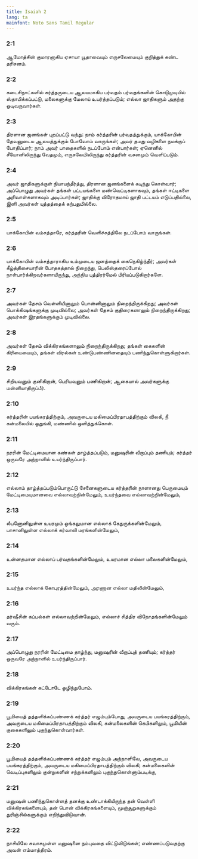 ```yaml
---
title: Isaiah 2
lang: ta
mainfont: Noto Sans Tamil Regular
---
```


###  2:1

ஆமோத்சின் குமாரனாகிய ஏசாயா யூதாவையும் எருசலேமையும் குறித்துக் கண்ட தரிசனம்.

###  2:2

கடைசிநாட்களில் கர்த்தருடைய ஆலயமாகிய பர்வதம் பர்வதங்களின் கொடுமுடியில் ஸ்தாபிக்கப்பட்டு, மலைகளுக்கு மேலாய் உயர்த்தப்படும்; எல்லா ஜாதிகளும் அதற்கு ஓடிவருவார்கள்.

###  2:3

திரளான ஜனங்கள் புறப்பட்டு வந்து: நாம் கர்த்தரின் பர்வதத்துக்கும், யாக்கோபின் தேவனுடைய ஆலயத்துக்கும் போவோம் வாருங்கள்; அவர் தமது வழிகளை நமக்குப் போதிப்பார்; நாம் அவர் பாதைகளில் நடப்போம் என்பார்கள்; ஏனெனில் சீயோனிலிருந்து வேதமும், எருசலேமிலிருந்து கர்த்தரின் வசனமும் வெளிப்படும்.

###  2:4

அவர் ஜாதிகளுக்குள் நியாயந்தீர்த்து, திரளான ஜனங்களைக் கடிந்து கொள்வார்; அப்பொழுது அவர்கள் தங்கள் பட்டயங்களை மண்வெட்டிகளாகவும், தங்கள் ஈட்டிகளை அரிவாள்களாகவும் அடிப்பார்கள்; ஜாதிக்கு விரோதமாய் ஜாதி பட்டயம் எடுப்பதில்லை, இனி அவர்கள் யுத்தத்தைக் கற்பதுமில்லை.

###  2:5

யாக்கோபின் வம்சத்தாரே, கர்த்தரின் வெளிச்சத்திலே நடப்போம் வாருங்கள்.

###  2:6

யாக்கோபின் வம்சத்தாராகிய உம்முடைய ஜனத்தைக் கைநெகிழ்ந்தீர்; அவர்கள் கீழ்த்திசையாரின் போதகத்தால் நிறைந்து, பெலிஸ்தரைப்போல் நாள்பார்க்கிறவர்களாயிருந்து, அந்நிய புத்திரர்மேல் பிரியப்படுகிறார்களே.

###  2:7

அவர்கள் தேசம் வெள்ளியினாலும் பொன்னினாலும் நிறைந்திருக்கிறது; அவர்கள் பொக்கிஷங்களுக்கு முடிவில்லை; அவர்கள் தேசம் குதிரைகளாலும் நிறைந்திருக்கிறது; அவர்கள் இரதங்களுக்கும் முடிவில்லை.

###  2:8

அவர்கள் தேசம் விக்கிரகங்களாலும் நிறைந்திருக்கிறது; தங்கள் கைகளின் கிரியையையும், தங்கள் விரல்கள் உண்டுபண்ணினதையும் பணிந்துகொள்ளுகிறார்கள்.

###  2:9

சிறியவனும் குனிகிறான், பெரியவனும் பணிகிறான்; ஆகையால் அவர்களுக்கு மன்னியாதிருப்பீர்.

###  2:10

கர்த்தரின் பயங்கரத்திற்கும், அவருடைய மகிமைப்பிரதாபத்திற்கும் விலகி, நீ கன்மலையில் ஒதுங்கி, மண்ணில் ஒளித்துக்கொள்.

###  2:11

நரரின் மேட்டிமையான கண்கள் தாழ்த்தப்படும், மனுஷரின் வீறாப்பும் தணியும்; கர்த்தர் ஒருவரே அந்நாளில் உயர்ந்திருப்பார்.

###  2:12

எல்லாம் தாழ்த்தப்படும்பொருட்டு சேனைகளுடைய கர்த்தரின் நாளானது பெருமையும் மேட்டிமையுமானவை எல்லாவற்றின்மேலும், உயர்ந்தவை எல்லாவற்றின்மேலும்,

###  2:13

லீபனோனிலுள்ள உயரமும் ஓங்கலுமான எல்லாக் கேதுருக்களின்மேலும், பாசானிலுள்ள எல்லாக் கர்வாலி மரங்களின்மேலும்,

###  2:14

உன்னதமான எல்லாப் பர்வதங்களின்மேலும், உயரமான எல்லா மலைகளின்மேலும்,

###  2:15

உயர்ந்த எல்லாக் கோபுரத்தின்மேலும், அரணான எல்லா மதிலின்மேலும்,

###  2:16

தர்ஷீசின் கப்பல்கள் எல்லாவற்றின்மேலும், எல்லாச் சித்திர விநோதங்களின்மேலும் வரும்.

###  2:17

அப்பொழுது நரரின் மேட்டிமை தாழ்ந்து, மனுஷரின் வீறாப்புத் தணியும்; கர்த்தர் ஒருவரே அந்நாளில் உயர்ந்திருப்பார்.

###  2:18

விக்கிரகங்கள் கட்டோடே ஒழிந்துபோம்.

###  2:19

பூமியைத் தத்தளிக்கப்பண்ணக் கர்த்தர் எழும்பும்போது, அவருடைய பயங்கரத்திற்கும், அவருடைய மகிமைப்பிரதாபத்திற்கும் விலகி, கன்மலைகளின் கெபிகளிலும், பூமியின் குகைகளிலும் புகுந்துகொள்வார்கள்.

###  2:20

பூமியைத் தத்தளிக்கப்பண்ணக் கர்த்தர் எழும்பும் அந்நாளிலே, அவருடைய பயங்கரத்திற்கும், அவருடைய மகிமைப்பிரதாபத்திற்கும் விலகி, கன்மலைகளின் வெடிப்புகளிலும் குன்றுகளின் சந்துக்களிலும் புகுந்துகொள்ளும்படிக்கு,

###  2:21

மனுஷன் பணிந்துகொள்ளத் தனக்கு உண்டாக்கியிருந்த தன் வெள்ளி விக்கிரகங்களையும், தன் பொன் விக்கிரகங்களையும், மூஞ்சூறுகளுக்கும் துரிஞ்சில்களுக்கும் எறிந்துவிடுவான்.

###  2:22

நாசியிலே சுவாசமுள்ள மனுஷனை நம்புவதை விட்டுவிடுங்கள்; எண்ணப்படுவதற்கு அவன் எம்மாத்திரம்.

